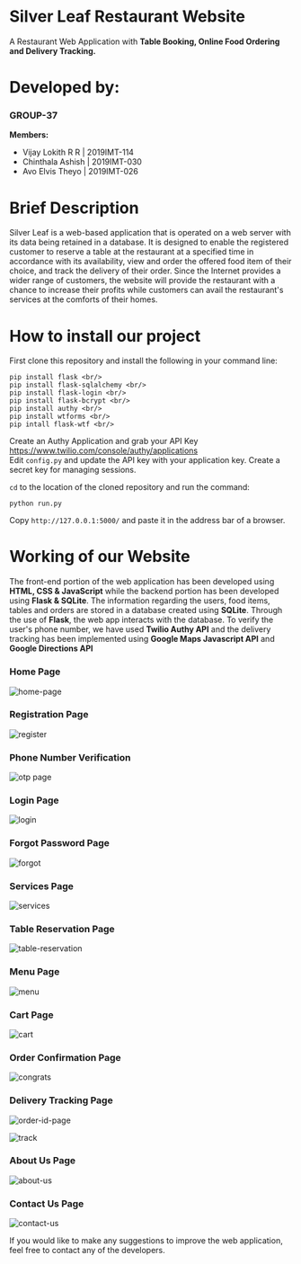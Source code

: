 # Silver Leaf Restaurant Website
A Restaurant Web Application with **Table Booking, Online Food Ordering and Delivery Tracking.**<br/>

# Developed by: <br/>
### GROUP-37 <br/> 
**Members:** <br/>
- Vijay Lokith R R    | 2019IMT-114
- Chinthala Ashish | 2019IMT-030
- Avo Elvis Theyo  | 2019IMT-026

# Brief Description
Silver Leaf is a web-based application that is operated on a web server with its data being retained in a database. It is designed to enable the registered customer to reserve a table at the restaurant at a specified time in accordance with its availability, view and order the offered food item of their choice, and track the delivery of their order. Since the Internet provides a wider range of customers, the website will provide the restaurant with a chance to increase their profits while customers can avail the restaurant's services at the comforts of their homes.

# How to install our project <br/>

First clone this repository and install the following in your command line: <br/>
```
pip install flask <br/>
pip install flask-sqlalchemy <br/>
pip install flask-login <br/>
pip install flask-bcrypt <br/>
pip install authy <br/>
pip install wtforms <br/>
pip intall flask-wtf <br/>
```

Create an Authy Application and grab your API Key https://www.twilio.com/console/authy/applications <br/>
Edit `config.py` and update the API key with your application key. Create a secret key for managing sessions. <br/>

`cd` to the location of the cloned repository and run the command:
```
python run.py
```
Copy `http://127.0.0.1:5000/` and paste it in the address bar of a browser.

# Working of our Website 
The front-end portion of the web application has been developed using **HTML, CSS & JavaScript** while the backend portion has been developed using **Flask & SQLite**. The information regarding the users, food items, tables and orders are stored in a database created using **SQLite**. Through the use of **Flask**, the web app interacts with the database. To verify the user's phone number, we have used **Twilio Authy API** and the delivery tracking has been implemented using **Google Maps Javascript API** and **Google Directions API**

### Home Page
![home-page](https://user-images.githubusercontent.com/92647313/143268173-ff82236a-d49e-4ed1-85df-cb132b1be61f.png)

### Registration Page
![register](https://user-images.githubusercontent.com/92647313/143269562-8892a106-5d79-435d-8443-d0033de8d29d.png)

### Phone Number Verification
![otp page](https://user-images.githubusercontent.com/92647313/145669345-1664b46a-d8d8-4862-ae2e-65f2638bbc14.png)

### Login Page
![login](https://user-images.githubusercontent.com/92647313/143269879-8703fd51-d4f1-47ef-a82d-04ab302b3d00.png)

### Forgot Password Page
![forgot](https://user-images.githubusercontent.com/92647313/143270045-95554ba4-dcc2-4d69-8a96-bedd0872ff0a.png)

### Services Page
![services](https://user-images.githubusercontent.com/92647313/143269862-a9794ea5-e50d-4a6b-bfef-397fb30ac60f.png)

### Table Reservation Page
![table-reservation](https://user-images.githubusercontent.com/92647313/143269836-4c35eb47-ae86-41d9-90f1-6ea1b42ce566.png)

### Menu Page
![menu](https://user-images.githubusercontent.com/92647313/143270255-39b2aa04-6469-4fe2-a009-7361a1ee66f7.png)

### Cart Page
![cart](https://user-images.githubusercontent.com/92647313/143269901-21b84d5e-81d3-4ed8-a6be-42692c0ccc58.png)

### Order Confirmation Page
![congrats](https://user-images.githubusercontent.com/92647313/143270441-cb669f88-6d49-4f95-8540-5e5d7d1444f9.png)

### Delivery Tracking Page
![order-id-page](https://user-images.githubusercontent.com/92647313/143269971-bcb3e338-63f9-4440-9dbe-828314a88a0e.png)

![track](https://user-images.githubusercontent.com/92647313/143269928-a232bfc6-8307-4ae9-9aa7-f7e97575199d.png)

### About Us Page
![about-us](https://user-images.githubusercontent.com/92647313/143269712-70a96ef3-38d8-46f9-b361-8eb2e07a8c94.png)

### Contact Us Page
![contact-us](https://user-images.githubusercontent.com/92647313/143270006-6e1ab438-d112-44a0-be1e-a55a857a7dac.png)


If you would like to make any suggestions to improve the web application, feel free to contact any of the developers.
